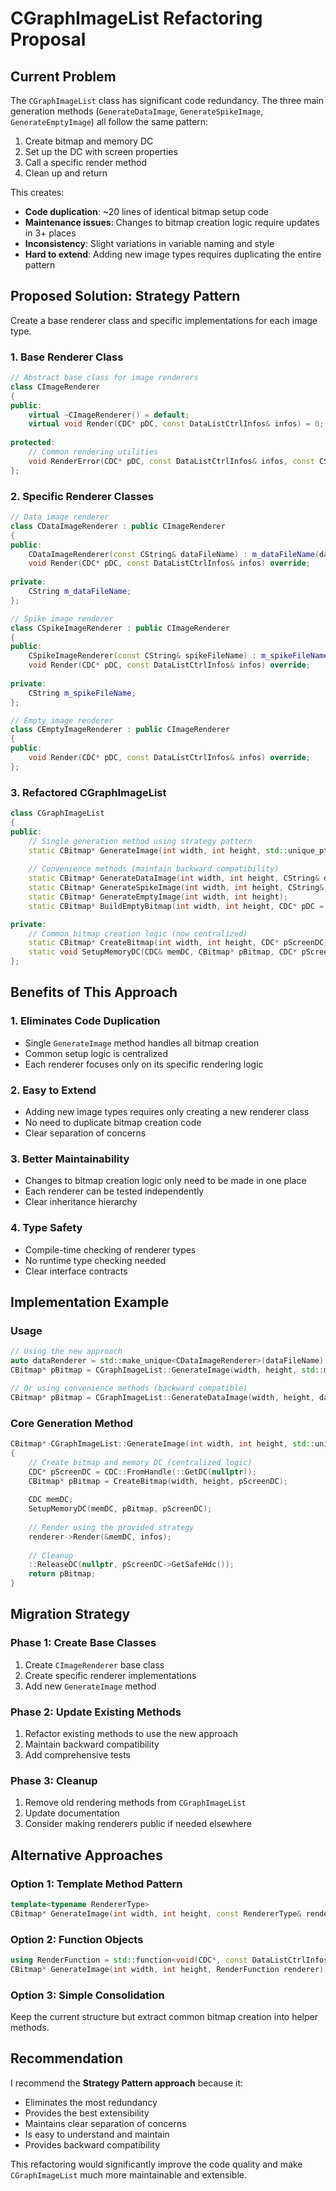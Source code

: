# CGraphImageList Refactoring Proposal

## Current Problem

The `CGraphImageList` class has significant code redundancy. The three main generation methods (`GenerateDataImage`, `GenerateSpikeImage`, `GenerateEmptyImage`) all follow the same pattern:

1. Create bitmap and memory DC
2. Set up the DC with screen properties
3. Call a specific render method
4. Clean up and return

This creates:
- **Code duplication**: ~20 lines of identical bitmap setup code
- **Maintenance issues**: Changes to bitmap creation logic require updates in 3+ places
- **Inconsistency**: Slight variations in variable naming and style
- **Hard to extend**: Adding new image types requires duplicating the entire pattern

## Proposed Solution: Strategy Pattern

Create a base renderer class and specific implementations for each image type.

### 1. Base Renderer Class

```cpp
// Abstract base class for image renderers
class CImageRenderer
{
public:
    virtual ~CImageRenderer() = default;
    virtual void Render(CDC* pDC, const DataListCtrlInfos& infos) = 0;
    
protected:
    // Common rendering utilities
    void RenderError(CDC* pDC, const DataListCtrlInfos& infos, const CString& message);
};
```

### 2. Specific Renderer Classes

```cpp
// Data image renderer
class CDataImageRenderer : public CImageRenderer
{
public:
    CDataImageRenderer(const CString& dataFileName) : m_dataFileName(dataFileName) {}
    void Render(CDC* pDC, const DataListCtrlInfos& infos) override;
    
private:
    CString m_dataFileName;
};

// Spike image renderer
class CSpikeImageRenderer : public CImageRenderer
{
public:
    CSpikeImageRenderer(const CString& spikeFileName) : m_spikeFileName(spikeFileName) {}
    void Render(CDC* pDC, const DataListCtrlInfos& infos) override;
    
private:
    CString m_spikeFileName;
};

// Empty image renderer
class CEmptyImageRenderer : public CImageRenderer
{
public:
    void Render(CDC* pDC, const DataListCtrlInfos& infos) override;
};
```

### 3. Refactored CGraphImageList

```cpp
class CGraphImageList
{
public:
    // Single generation method using strategy pattern
    static CBitmap* GenerateImage(int width, int height, std::unique_ptr<CImageRenderer> renderer);
    
    // Convenience methods (maintain backward compatibility)
    static CBitmap* GenerateDataImage(int width, int height, CString& dataFileName, const DataListCtrlInfos& infos);
    static CBitmap* GenerateSpikeImage(int width, int height, CString& spikeFileName, const DataListCtrlInfos& infos);
    static CBitmap* GenerateEmptyImage(int width, int height);
    static CBitmap* BuildEmptyBitmap(int width, int height, CDC* pDC = nullptr);

private:
    // Common bitmap creation logic (now centralized)
    static CBitmap* CreateBitmap(int width, int height, CDC* pScreenDC);
    static void SetupMemoryDC(CDC& memDC, CBitmap* pBitmap, CDC* pScreenDC);
};
```

## Benefits of This Approach

### 1. Eliminates Code Duplication
- Single `GenerateImage` method handles all bitmap creation
- Common setup logic is centralized
- Each renderer focuses only on its specific rendering logic

### 2. Easy to Extend
- Adding new image types requires only creating a new renderer class
- No need to duplicate bitmap creation code
- Clear separation of concerns

### 3. Better Maintainability
- Changes to bitmap creation logic only need to be made in one place
- Each renderer can be tested independently
- Clear inheritance hierarchy

### 4. Type Safety
- Compile-time checking of renderer types
- No runtime type checking needed
- Clear interface contracts

## Implementation Example

### Usage
```cpp
// Using the new approach
auto dataRenderer = std::make_unique<CDataImageRenderer>(dataFileName);
CBitmap* pBitmap = CGraphImageList::GenerateImage(width, height, std::move(dataRenderer));

// Or using convenience methods (backward compatible)
CBitmap* pBitmap = CGraphImageList::GenerateDataImage(width, height, dataFileName, infos);
```

### Core Generation Method
```cpp
CBitmap* CGraphImageList::GenerateImage(int width, int height, std::unique_ptr<CImageRenderer> renderer)
{
    // Create bitmap and memory DC (centralized logic)
    CDC* pScreenDC = CDC::FromHandle(::GetDC(nullptr));
    CBitmap* pBitmap = CreateBitmap(width, height, pScreenDC);
    
    CDC memDC;
    SetupMemoryDC(memDC, pBitmap, pScreenDC);
    
    // Render using the provided strategy
    renderer->Render(&memDC, infos);
    
    // Cleanup
    ::ReleaseDC(nullptr, pScreenDC->GetSafeHdc());
    return pBitmap;
}
```

## Migration Strategy

### Phase 1: Create Base Classes
1. Create `CImageRenderer` base class
2. Create specific renderer implementations
3. Add new `GenerateImage` method

### Phase 2: Update Existing Methods
1. Refactor existing methods to use the new approach
2. Maintain backward compatibility
3. Add comprehensive tests

### Phase 3: Cleanup
1. Remove old rendering methods from `CGraphImageList`
2. Update documentation
3. Consider making renderers public if needed elsewhere

## Alternative Approaches

### Option 1: Template Method Pattern
```cpp
template<typename RendererType>
CBitmap* GenerateImage(int width, int height, const RendererType& renderer);
```

### Option 2: Function Objects
```cpp
using RenderFunction = std::function<void(CDC*, const DataListCtrlInfos&)>;
CBitmap* GenerateImage(int width, int height, RenderFunction renderer);
```

### Option 3: Simple Consolidation
Keep the current structure but extract common bitmap creation into helper methods.

## Recommendation

I recommend the **Strategy Pattern approach** because it:
- Eliminates the most redundancy
- Provides the best extensibility
- Maintains clear separation of concerns
- Is easy to understand and maintain
- Provides backward compatibility

This refactoring would significantly improve the code quality and make `CGraphImageList` much more maintainable and extensible.
